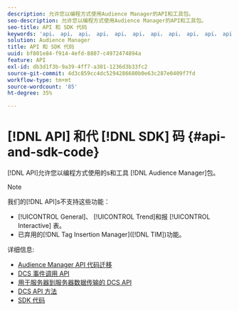 ```yaml
---
description: 允许您以编程方式使用Audience Manager的API和工具包。
seo-description: 允许您以编程方式使用Audience Manager的API和工具包。
seo-title: API 和 SDK 代码
keywords: 'api， api， api， api， api， api， api， api， api， api， api， api， api， api， api， api， api， api '
solution: Audience Manager
title: API 和 SDK 代码
uuid: bf801e84-f914-4efd-8807-c4972474894a
feature: API
exl-id: db3d1f3b-9a39-4ff7-a301-1236d3b33fc2
source-git-commit: 4d3c859cc4dc5294286680b0e63c287e0409f7fd
workflow-type: tm+mt
source-wordcount: '85'
ht-degree: 35%

---
```


# [!DNL API] 和代 [!DNL SDK] 码  {#api-and-sdk-code}

[!DNL API]允许您以编程方式使用的s和工具 [!DNL Audience Manager]包。

>[!NOTE]
>
>我们的[!DNL API]s不支持这些功能：
>
>* [!UICONTROL General]、 [!UICONTROL Trend]和报 [!UICONTROL Interactive] 表。
>* 已弃用的[!DNL Tag Insertion Manager]([!DNL TIM])功能。


详细信息:

* [Audience Manager API 代码迁移](api-swagger-migration.md)
* [DCS 事件调用 API](dcs-intro/dcs-event-calls/dcs-event-calls.md)
* [用于服务器到服务器数据传输的 DCS API](dcs-intro/dcs-s2s/dcs-s2s.md)
* [DCS API 方法](dcs-intro/dcs-api-reference/dcs-api-methods.md)
* [SDK 代码](/help/using/api/aam-sdk.md)
